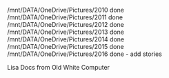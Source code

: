 /mnt/DATA/OneDrive/Pictures/2010 done
/mnt/DATA/OneDrive/Pictures/2011 done
/mnt/DATA/OneDrive/Pictures/2012 done
/mnt/DATA/OneDrive/Pictures/2013 done
/mnt/DATA/OneDrive/Pictures/2014 done
/mnt/DATA/OneDrive/Pictures/2015 done
/mnt/DATA/OneDrive/Pictures/2016 done - add stories


Lisa Docs from Old White Computer
